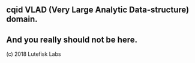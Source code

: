 ## cqid VLAD (Very Large Analytic Data-structure) domain.
## And you really should not be here.



(c) 2018 Lutefisk Labs
